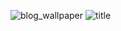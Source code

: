 ![blog_wallpaper](https://test1.jsdelivr.net/gh/sakurakouji-luna/pic@main/blog/blog_wallpaper.jpg)
![title](https://test1.jsdelivr.net/gh/sakurakouji-luna/pic@main/blog/title.jpg)
